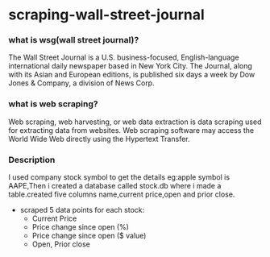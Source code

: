 # scraping-wall-street-journal

### what is wsg(wall street journal)?
The Wall Street Journal is a U.S. business-focused, English-language international daily newspaper based in New York City. The Journal, along with its Asian and European editions, is published six days a week by Dow Jones & Company, a division of News Corp.

### what is web scraping?
Web scraping, web harvesting, or web data extraction is data scraping used for extracting data from websites. Web scraping software may access the World Wide Web directly using the Hypertext Transfer.
 
 
 ### Description
 I used company  stock symbol to get the details eg:apple symbol is AAPE,Then i created a database called stock.db where i made a table.created five columns name,current price,open and prior close.

* scraped 5 data points for each stock:
  * Current Price
  * Price change since open (%)
  * Price change since open ($ value)
  * Open, Prior close


